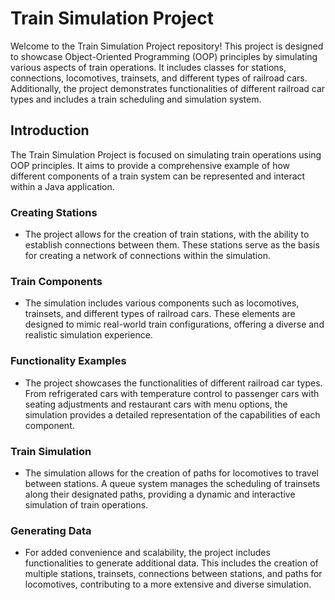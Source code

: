 # Train Simulation Project

Welcome to the Train Simulation Project repository! This project is designed to showcase Object-Oriented Programming (OOP) principles by simulating various aspects of train 
operations. It includes classes for stations, connections, locomotives, trainsets, and different types of railroad cars. Additionally, the project demonstrates functionalities of 
different railroad car types and includes a train scheduling and simulation system.

## Introduction
The Train Simulation Project is focused on simulating train operations using OOP principles. It aims to provide a comprehensive example of how different components of a train system can be represented and interact within a Java application.

### Creating Stations
- The project allows for the creation of train stations, with the ability to establish connections between them. These stations serve as the basis for creating a network of connections within the simulation.

### Train Components
- The simulation includes various components such as locomotives, trainsets, and different types of railroad cars. These elements are designed to mimic real-world train configurations, offering a diverse and realistic simulation experience.

### Functionality Examples
- The project showcases the functionalities of different railroad car types. From refrigerated cars with temperature control to passenger cars with seating adjustments and restaurant cars with menu options, the simulation provides a detailed representation of the capabilities of each component.

### Train Simulation
- The simulation allows for the creation of paths for locomotives to travel between stations. A queue system manages the scheduling of trainsets along their designated paths, providing a dynamic and interactive simulation of train operations.

### Generating Data
- For added convenience and scalability, the project includes functionalities to generate additional data. This includes the creation of multiple stations, trainsets, connections between stations, and paths for locomotives, contributing to a more extensive and diverse simulation.
